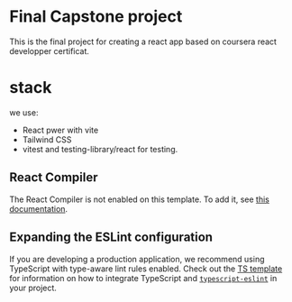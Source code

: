 # Final Capstone project
This is the final project for creating a react app based on coursera react developper certificat.

# stack
 we use: 
- React pwer with vite
- Tailwind CSS
- vitest and testing-library/react  for testing.


## React Compiler

The React Compiler is not enabled on this template. To add it, see [this documentation](https://react.dev/learn/react-compiler/installation).

## Expanding the ESLint configuration

If you are developing a production application, we recommend using TypeScript with type-aware lint rules enabled. Check out the [TS template](https://github.com/vitejs/vite/tree/main/packages/create-vite/template-react-ts) for information on how to integrate TypeScript and [`typescript-eslint`](https://typescript-eslint.io) in your project.

